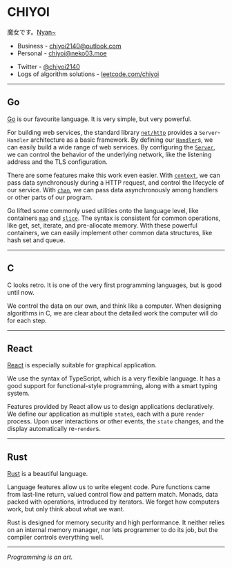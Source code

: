 # CHIYOI
魔女です。[Nyan~](https://neko03.moe/chiyoi)
- Business - chiyoi2140@outlook.com
- Personal - chiyoi@neko03.moe
* Twitter - [@chiyoi2140](https://twitter.com/chiyoi2140)
* Logs of algorithm solutions - [leetcode.com/chiyoi](https://leetcode.com/chiyoi)

---

## Go
[Go](https://go.dev/) is our favourite language. It is very simple, but very powerful.

For building web services, the standard library [`net/http`](https://pkg.go.dev/net/http) provides a `Server`-`Handler` architecture as a basic framework.
By defining our [`Handler`](https://pkg.go.dev/net/http#Handler)s, we can easily build a wide range of web services.
By configuring the [`Server`](https://pkg.go.dev/net/http#Server), we can control the behavior of the underlying network, like the listening address and the TLS configuration.

There are some features make this work even easier.
With [`context`](https://pkg.go.dev/context), we can pass data synchronously during a HTTP request, and control the lifecycle of our service.
With [`chan`](https://go.dev/ref/spec#Channel_types), we can pass data asynchronously among handlers or other parts of our program.

Go lifted some commonly used utilities onto the language level, like containers [`map`](https://go.dev/ref/spec#Map_types) and [`slice`](https://go.dev/ref/spec#Slice_types).
The syntax is consistent for common operations, like get, set, iterate, and pre-allocate memory.
With these powerful containers, we can easily implement other common data structures, like hash set and queue.

---

## C
C looks retro. It is one of the very first programming languages, but is good until now.

We control the data on our own, and think like a computer.
When designing algorithms in C, we are clear about the detailed work the computer will do for each step.

---

## React
[React](https://react.dev/) is especially suitable for graphical application.

We use the syntax of TypeScript, which is a very flexible language.
It has a good support for functional-style programming, along with a smart typing system.

Features provided by React allow us to design applications declaratively.
We define our application as multiple `state`s, each with a pure `render` process.
Upon user interactions or other events, the `state` changes, and the display automatically re-`render`s.

---

## Rust
[Rust](https://www.rust-lang.org/) is a beautiful language.

Language features allow us to write elegent code.
Pure functions came from last-line return, valued control flow and pattern match.
Monads, data packed with operations, introduced by iterators.
We forget how computers work, but only think about what we want.

Rust is designed for memory security and high performance.
It neither relies on an internal memory manager, nor lets programmer to do its job, but the compiler controls everything well.

---

*Programming is an art.*
